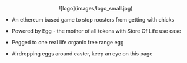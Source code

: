 <p align="center">
![logo](images/logo_small.jpg)
</p>
  
- An ethereum based game to stop roosters from getting with chicks

- Powered by Egg - the mother of all tokens with Store Of Life use case

- Pegged to one real life organic free range egg

- Airdropping eggs around easter, keep an eye on this page
